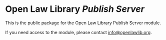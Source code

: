 # Open Law Library _Publish Server_

This is the public package for the Open Law Library Publish Server module.

If you need access to the module, please contact [info@openlawlib.org][1].

[1]: mailto:info@openlawlib.org